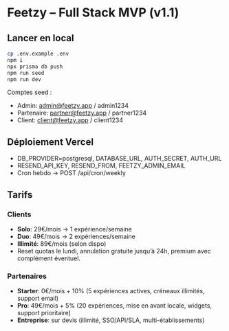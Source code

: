 # Feetzy – Full Stack MVP (v1.1)

## Lancer en local
```bash
cp .env.example .env
npm i
npx prisma db push
npm run seed
npm run dev
```

Comptes seed :
- Admin: admin@feetzy.app / admin1234
- Partenaire: partner@feetzy.app / partner1234
- Client: client@feetzy.app / client1234

## Déploiement Vercel
- DB_PROVIDER=postgresql, DATABASE_URL, AUTH_SECRET, AUTH_URL
- RESEND_API_KEY, RESEND_FROM, FEETZY_ADMIN_EMAIL
- Cron hebdo → POST /api/cron/weekly

## Tarifs

### Clients
- **Solo**: 29€/mois → 1 expérience/semaine
- **Duo**: 49€/mois → 2 expériences/semaine
- **Illimité**: 89€/mois (selon dispo)
- Reset quotas le lundi, annulation gratuite jusqu’à 24h, premium avec complément éventuel.

### Partenaires
- **Starter**: 0€/mois + 10% (5 expériences actives, créneaux illimités, support email)
- **Pro**: 49€/mois + 5% (20 expériences, mise en avant locale, widgets, support prioritaire)
- **Entreprise**: sur devis (illimité, SSO/API/SLA, multi-établissements)
